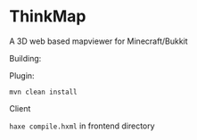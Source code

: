 ThinkMap
========

A 3D web based mapviewer for Minecraft/Bukkit

Building:

Plugin:

`mvn clean install`

Client

`haxe compile.hxml`
in frontend directory


